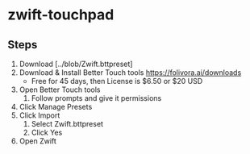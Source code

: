 # zwift-touchpad

## Steps
1. Download [../blob/Zwift.bttpreset]
1. Download & Install Better Touch tools https://folivora.ai/downloads
   * Free for 45 days, then License is $6.50 or $20 USD
1. Open Better Touch tools
   1. Follow prompts and give it permissions
1. Click Manage Presets
1. Click Import
   1. Select Zwift.bttpreset
   1. Click Yes
1. Open Zwift
